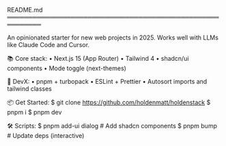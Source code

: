 README.md  
══════════════════════════════════════════════════════════

An opinionated starter for new web projects in 2025.
Works well with LLMs like Claude Code and Cursor.

📚 Core stack:
  • Next.js 15 (App Router)
  • Tailwind 4
  • shadcn/ui components
  • Mode toggle (next-themes)

🚀 DevX:
  • pnpm + turbopack
  • ESLint + Prettier
  • Autosort imports and tailwind classes

📦 Get Started:
  $ git clone https://github.com/holdenmatt/holdenstack
  $ pnpm i
  $ pnpm dev

🛠️  Scripts:
  $ pnpm add-ui dialog  # Add shadcn components
  $ pnpm bump           # Update deps (interactive)